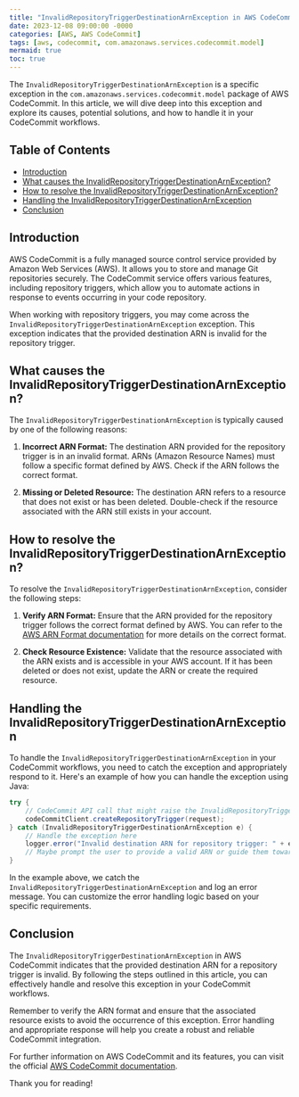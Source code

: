 ```yaml
---
title: "InvalidRepositoryTriggerDestinationArnException in AWS CodeCommit"
date: 2023-12-08 09:00:00 -0000
categories: [AWS, AWS CodeCommit]
tags: [aws, codecommit, com.amazonaws.services.codecommit.model]
mermaid: true
toc: true
---
```



The `InvalidRepositoryTriggerDestinationArnException` is a specific exception in the `com.amazonaws.services.codecommit.model` package of AWS CodeCommit. In this article, we will dive deep into this exception and explore its causes, potential solutions, and how to handle it in your CodeCommit workflows. 

## Table of Contents
- [Introduction](#introduction)
- [What causes the InvalidRepositoryTriggerDestinationArnException?](#causes)
- [How to resolve the InvalidRepositoryTriggerDestinationArnException?](#resolution)
- [Handling the InvalidRepositoryTriggerDestinationArnException](#handling)
- [Conclusion](#conclusion)

## Introduction <a name="introduction"></a>
AWS CodeCommit is a fully managed source control service provided by Amazon Web Services (AWS). It allows you to store and manage Git repositories securely. The CodeCommit service offers various features, including repository triggers, which allow you to automate actions in response to events occurring in your code repository.

When working with repository triggers, you may come across the `InvalidRepositoryTriggerDestinationArnException` exception. This exception indicates that the provided destination ARN is invalid for the repository trigger.

## What causes the InvalidRepositoryTriggerDestinationArnException? <a name="causes"></a>
The `InvalidRepositoryTriggerDestinationArnException` is typically caused by one of the following reasons:

1. **Incorrect ARN Format:** The destination ARN provided for the repository trigger is in an invalid format. ARNs (Amazon Resource Names) must follow a specific format defined by AWS. Check if the ARN follows the correct format.
   
2. **Missing or Deleted Resource:** The destination ARN refers to a resource that does not exist or has been deleted. Double-check if the resource associated with the ARN still exists in your account.

## How to resolve the InvalidRepositoryTriggerDestinationArnException? <a name="resolution"></a>
To resolve the `InvalidRepositoryTriggerDestinationArnException`, consider the following steps:

1. **Verify ARN Format:** Ensure that the ARN provided for the repository trigger follows the correct format defined by AWS. You can refer to the [AWS ARN Format documentation](https://docs.aws.amazon.com/general/latest/gr/aws-arns-and-namespaces.html) for more details on the correct format.
   
2. **Check Resource Existence:** Validate that the resource associated with the ARN exists and is accessible in your AWS account. If it has been deleted or does not exist, update the ARN or create the required resource.

## Handling the InvalidRepositoryTriggerDestinationArnException <a name="handling"></a>
To handle the `InvalidRepositoryTriggerDestinationArnException` in your CodeCommit workflows, you need to catch the exception and appropriately respond to it. Here's an example of how you can handle the exception using Java:

```java
try {
    // CodeCommit API call that might raise the InvalidRepositoryTriggerDestinationArnException
    codeCommitClient.createRepositoryTrigger(request);
} catch (InvalidRepositoryTriggerDestinationArnException e) {
    // Handle the exception here
    logger.error("Invalid destination ARN for repository trigger: " + e.getLocalizedMessage());
    // Maybe prompt the user to provide a valid ARN or guide them towards resolving the issue
}
```

In the example above, we catch the `InvalidRepositoryTriggerDestinationArnException` and log an error message. You can customize the error handling logic based on your specific requirements.

## Conclusion <a name="conclusion"></a>
The `InvalidRepositoryTriggerDestinationArnException` in AWS CodeCommit indicates that the provided destination ARN for a repository trigger is invalid. By following the steps outlined in this article, you can effectively handle and resolve this exception in your CodeCommit workflows.

Remember to verify the ARN format and ensure that the associated resource exists to avoid the occurrence of this exception. Error handling and appropriate response will help you create a robust and reliable CodeCommit integration.

For further information on AWS CodeCommit and its features, you can visit the official [AWS CodeCommit documentation](https://aws.amazon.com/codecommit/).

Thank you for reading!